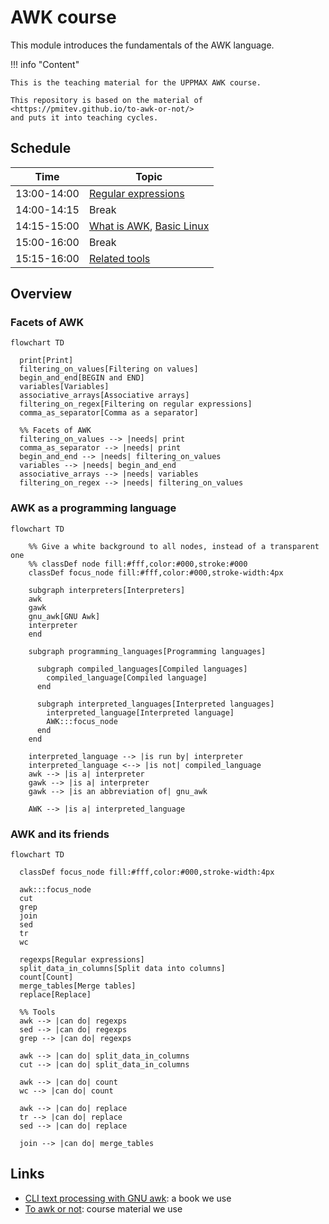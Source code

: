 # AWK course

This module introduces the fundamentals of the AWK language. 

!!! info "Content"

    This is the teaching material for the UPPMAX AWK course.

    This repository is based on the material of <https://pmitev.github.io/to-awk-or-not/>
    and puts it into teaching cycles.
    
## Schedule

Time          | Topic
--------------|-------------------------------
13:00-14:00   | [Regular expressions](regexps.md)
14:00-14:15   | Break
14:15-15:00   | [What is AWK](what_is_awk.md), [Basic Linux](basic_linux.md)
15:00-16:00   | Break
15:15-16:00   | [Related tools](related_tools.md)

## Overview

### Facets of AWK

```mermaid
flowchart TD

  print[Print]
  filtering_on_values[Filtering on values]
  begin_and_end[BEGIN and END]
  variables[Variables]
  associative_arrays[Associative arrays]
  filtering_on_regex[Filtering on regular expressions]
  comma_as_separator[Comma as a separator]

  %% Facets of AWK
  filtering_on_values --> |needs| print
  comma_as_separator --> |needs| print
  begin_and_end --> |needs| filtering_on_values
  variables --> |needs| begin_and_end
  associative_arrays --> |needs| variables
  filtering_on_regex --> |needs| filtering_on_values
```

### AWK as a programming language

```mermaid
flowchart TD

    %% Give a white background to all nodes, instead of a transparent one
    %% classDef node fill:#fff,color:#000,stroke:#000
    classDef focus_node fill:#fff,color:#000,stroke-width:4px

    subgraph interpreters[Interpreters]
    awk
    gawk
    gnu_awk[GNU Awk]
    interpreter
    end

    subgraph programming_languages[Programming languages]

      subgraph compiled_languages[Compiled languages]
        compiled_language[Compiled language]
      end

      subgraph interpreted_languages[Interpreted languages]
        interpreted_language[Interpreted language]
        AWK:::focus_node
      end
    end

    interpreted_language --> |is run by| interpreter
    interpreted_language <--> |is not| compiled_language
    awk --> |is a| interpreter
    gawk --> |is a| interpreter    
    gawk --> |is an abbreviation of| gnu_awk

    AWK --> |is a| interpreted_language

```

### AWK and its friends

```mermaid
flowchart TD

  classDef focus_node fill:#fff,color:#000,stroke-width:4px

  awk:::focus_node
  cut
  grep
  join
  sed
  tr
  wc

  regexps[Regular expressions]
  split_data_in_columns[Split data into columns]
  count[Count]
  merge_tables[Merge tables]
  replace[Replace]

  %% Tools
  awk --> |can do| regexps
  sed --> |can do| regexps
  grep --> |can do| regexps

  awk --> |can do| split_data_in_columns
  cut --> |can do| split_data_in_columns

  awk --> |can do| count 
  wc --> |can do| count

  awk --> |can do| replace
  tr --> |can do| replace
  sed --> |can do| replace

  join --> |can do| merge_tables
```

## Links

 * [CLI text processing with GNU awk](https://learnbyexample.github.io/learn_gnuawk/): a book we use
 * [To awk or not](https://pmitev.github.io/to-awk-or-not): course material we use


